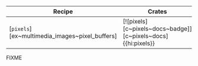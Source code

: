 | Recipe | Crates | Categories |
|--------|--------|------------|
| [`pixels`][ex~multimedia_images~pixel_buffers] | [![pixels][c~pixels~docs~badge]][c~pixels~docs]{{hi:pixels}} | [![cat~multimedia::images][cat~multimedia::images~badge]][cat~multimedia::images] |

<div class="hidden">
FIXME
</div>
